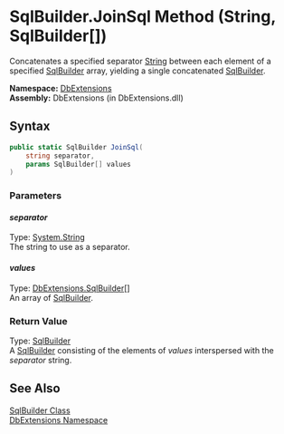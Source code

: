 SqlBuilder.JoinSql Method (String, SqlBuilder[])
================================================
Concatenates a specified separator [String][1] between each element of a specified [SqlBuilder][2] array, yielding a single concatenated [SqlBuilder][2].

**Namespace:** [DbExtensions][3]  
**Assembly:** DbExtensions (in DbExtensions.dll)

Syntax
------

```csharp
public static SqlBuilder JoinSql(
	string separator,
	params SqlBuilder[] values
)
```

### Parameters

#### *separator*
Type: [System.String][1]  
The string to use as a separator.

#### *values*
Type: [DbExtensions.SqlBuilder][2][]  
An array of [SqlBuilder][2].

### Return Value
Type: [SqlBuilder][2]  
 A [SqlBuilder][2] consisting of the elements of *values* interspersed with the *separator* string. 

See Also
--------
[SqlBuilder Class][2]  
[DbExtensions Namespace][3]  

[1]: http://msdn.microsoft.com/en-us/library/s1wwdcbf
[2]: README.md
[3]: ../README.md